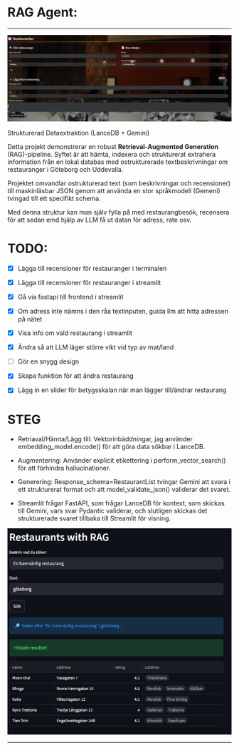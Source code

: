 # RAG Agent: 
---

![Restaurang RAG App](Lancedb/the_app.png)

Strukturerad Dataextraktion (LanceDB + Gemini)

Detta projekt demonstrerar en robust **Retrieval-Augmented Generation** (RAG)-pipeline. 
Syftet är att hämta, indexera och strukturerat extrahera information från en lokal databas med ostrukturerade textbeskrivningar om restauranger i Göteborg och Uddevalla.

Projektet omvandlar ostrukturerad text (som beskrivningar och recensioner) till maskinläsbar JSON genom att använda en stor språkmodell (Gemeni) tvingad till ett specifikt schema.

Med denna struktur kan man själv fylla på med restaurangbesök, recensera för att sedan emd hjälp av LLM få ut datan för adress, rate osv.

# TODO:
- [x] Lägga till recensioner för restauranger i terminalen
- [x] Lägga till recensioner för restauranger i streamlit
- [x] Gå via fastapi till frontend i streamlit
- [x] Om adress inte nämns i den råa textinputen, guida llm att hitta adressen på nätet
- [x] Visa info om vald restaurang i streamlit 
- [x] Ändra så att LLM läger större vikt vid typ av mat/land
- [ ] Gör en snygg design
- [x] Skapa funktion för att ändra restaurang
- [x] Lägg in en slider för betygsskalan när man lägger till/ändrar restaurang


# STEG
- Retriaval/Hämta/Lägg till: Vektorinbäddningar, jag använder embedding_model.encode() för att göra data sökbar i LanceDB.
- Augmentering: Använder explicit etikettering i perform_vector_search() för att förhindra hallucinationer.
- Generering: Response_schema=RestaurantList tvingar Gemini att svara i ett strukturerat format och att model_validate_json() validerar det svaret.

- Streamlit frågar FastAPI, som frågar LanceDB för kontext, som skickas till Gemini, vars svar Pydantic validerar, och slutligen skickas det strukturerade svaret tillbaka till Streamlit för visning.

![Restaurang RAG App Example](Lancedb/logo_for_github.png)

---

